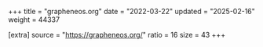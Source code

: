 +++
title = "grapheneos.org"
date = "2022-03-22"
updated = "2025-02-16"
weight = 44337

[extra]
source = "https://grapheneos.org/"
ratio = 16
size = 43
+++
